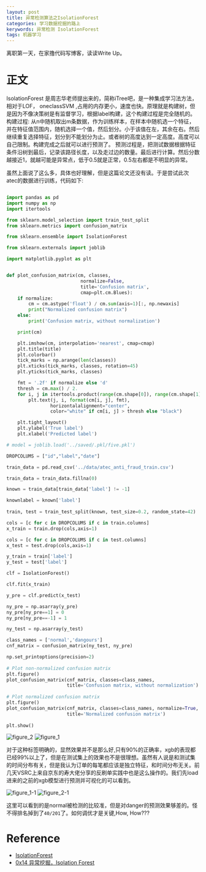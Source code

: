 ```yaml
---
layout: post
title: 异常检测算法之IsolationForest
categories: 学习数据挖掘的路上
kerywords: 异常检测 IsolationForest
tags: 机器学习
---
```


离职第一天，在家撸代码写博客，读读Write Up。

# 正文 

IsolationForest 是周志华老师提出来的，简称iTree吧，是一种集成学习法方法，相对于LOF， oneclassSVM ,占用的内存更小，速度也快。原理就是构建树，但是因为不像决策树是有监督学习，根据label构建，这个构建过程是完全随机的。
构建过程: 从n中随机取出m条数据，作为训练样本，在样本中随机选一个特征，并在特征值范围内，随机选择一个值，然后划分。小于该值在左，其余在右。然后继续重复选择特征，划分到不能划分为止。或者树的高度达到一定高度。高度可以自己限制。构建完成之后就可以进行预测了。
预测过程是，把测试数据根据特征条件沿树到最后，记录该路径长度，以及走过边的数量。最后进行计算。然后分数越接近1，就越可能是异常点，低于0.5就是正常，0.5左右都是不明显的异常。

虽然上面说了这么多，具体也好理解，但是这篇论文还没有读。于是尝试此次atec的数据进行训练，代码如下:

```python

import pandas as pd
import numpy as np
import itertools

from sklearn.model_selection import train_test_split
from sklearn.metrics import confusion_matrix

from sklearn.ensemble import IsolationForest

from sklearn.externals import joblib

import matplotlib.pyplot as plt


def plot_confusion_matrix(cm, classes,
                           normalize=False,
                           title='Confusion matrix',
                           cmap=plt.cm.Blues):
    if normalize:
        cm = cm.astype('float') / cm.sum(axis=1)[:, np.newaxis]
        print("Normalized confusion matrix")
    else:
        print('Confusion matrix, without normalization')

    print(cm)

    plt.imshow(cm, interpolation='nearest', cmap=cmap)
    plt.title(title)
    plt.colorbar()
    tick_marks = np.arange(len(classes))
    plt.xticks(tick_marks, classes, rotation=45)
    plt.yticks(tick_marks, classes)

    fmt = '.2f' if normalize else 'd'
    thresh = cm.max() / 2.
    for i, j in itertools.product(range(cm.shape[0]), range(cm.shape[1])):
        plt.text(j, i, format(cm[i, j], fmt),
                horizontalalignment="center",
                color="white" if cm[i, j] > thresh else "black")

    plt.tight_layout()
    plt.ylabel('True label')
    plt.xlabel('Predicted label')

# model = joblib.load('../saved/.pkl/five.pkl')

DROPCOLUMS = ["id","label","date"]

train_data = pd.read_csv('../data/atec_anti_fraud_train.csv')

train_data = train_data.fillna(0)

known = train_data[train_data['label'] != -1]

knownlabel = known['label']
 
train, test = train_test_split(known, test_size=0.2, random_state=42)

cols = [c for c in DROPCOLUMS if c in train.columns]
x_train = train.drop(cols,axis=1)

cols = [c for c in DROPCOLUMS if c in test.columns]
x_test = test.drop(cols,axis=1)

y_train = train['label']
y_test = test['label']

clf = IsolationForest()

clf.fit(x_train)

y_pre = clf.predict(x_test)

ny_pre = np.asarray(y_pre)
ny_pre[ny_pre==1] = 0
ny_pre[ny_pre==-1] = 1

ny_test = np.asarray(y_test)

class_names = ['normal','dangours']
cnf_matrix = confusion_matrix(ny_test, ny_pre) 

np.set_printoptions(precision=2)                                        
                                       
# Plot non-normalized confusion matrix                            
plt.figure()                                                        
plot_confusion_matrix(cnf_matrix, classes=class_names,                  
                      title='Confusion matrix, without normalization')  
                                                                        
# Plot normalized confusion matrix
plt.figure()                                
plot_confusion_matrix(cnf_matrix, classes=class_names, normalize=True,  
                      title='Normalized confusion matrix')              
                                     
plt.show()

```



![figure_2](https://img.iami.xyz/images/39852800-1a293516-5451-11e8-8263-b9d25296e619.png)
![figure_1](https://img.iami.xyz/images/39852802-1cdf3648-5451-11e8-98de-a5ec017eeb44.png)


对于这种标签明确的，显然效果并不是那么好,只有90%的正确率，xgb的表现都已经99%以上了，但是在测试集上的效果也不是很理想。虽然有人说是和测试集的时间分布有关，但是我认为订单的每笔都应该是独立特征，和时间分布无关。前几天VSRC上来自京东的寿大佬分享的反刷单实践中也是这么操作的。我们先load进来的之前的xgb模型进行预测并可视化的可以看到。


![figure_1-1](https://img.iami.xyz/images/39853097-be2446a0-5452-11e8-9fad-6b1ebe81e512.png)
![figure_2-1](https://img.iami.xyz/images/39853098-bfeb1798-5452-11e8-82eb-3ae70795cc2d.png)

这里可以看到的是normal被检测的比较准，但是对danger的预测效果够差的。怪不得排名掉到了`40/201`了。如何调优才是关键,How, How???

# Reference
* [IsolationForest](http://cs.nju.edu.cn/zhouzh/zhouzh.files/publication/tkdd11.pdf)
* [0x14 异常挖掘，Isolation Forest](https://www.jianshu.com/p/1b020e2605e2)
